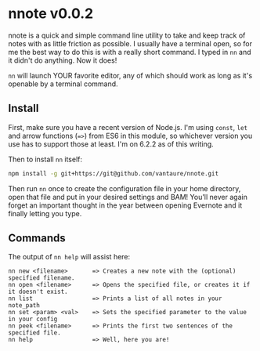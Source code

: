# nnote v0.0.2

nnote is a quick and simple command line utility to take and keep track of notes with as little friction as possible. I usually have a terminal open, so for me the best way to do this is with a really short command. I typed in `nn` and it didn't do anything. Now it does!

`nn` will launch YOUR favorite editor, any of which should work as long as it's openable by a terminal command.

## Install

First, make sure you have a recent version of Node.js. I'm using `const`, `let` and arrow functions (`=>`) from ES6 in this module, so whichever version you use has to support those at least. I'm on 6.2.2 as of this writing.

Then to install `nn` itself:

```bash
npm install -g git+https://git@github.com/vantaure/nnote.git
```

Then run `nn` once to create the configuration file in your home directory, open that file and put in your desired settings and BAM! You'll never again forget an important thought in the year between opening Evernote and it finally letting you type.

## Commands

The output of `nn help` will assist here:

```
nn new <filename>       => Creates a new note with the (optional) specified filename.
nn open <filename>      => Opens the specified file, or creates it if it doesn't exist.
nn list                 => Prints a list of all notes in your note_path
nn set <param> <val>    => Sets the specified parameter to the value in your config
nn peek <filename>      => Prints the first two sentences of the specified file.
nn help                 => Well, here you are!
```